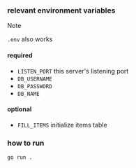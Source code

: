 ### relevant environment variables
> [!NOTE]
> `.env` also works
#### required
- `LISTEN_PORT` this server's listening port
- `DB_USERNAME`
- `DB_PASSWORD`
- `DB_NAME`
#### optional
- `FILL_ITEMS` initialize items table

### how to run
`go run .`
